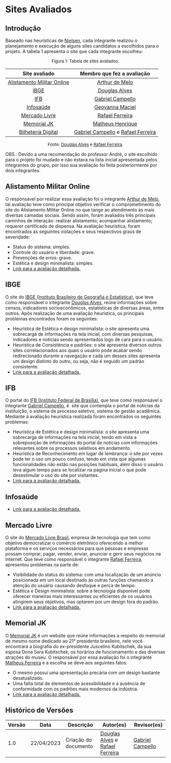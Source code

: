 # Sites Avaliados

## Introdução
Baseado nas heurísticas de [Nielsen](https://www.nngroup.com/people/jakob-nielsen/), cada integrante realizou o planejamento e execução de alguns sites candidatos a escolhidos para o projeto. A tabela 1 apresenta o site que cada integrante escolheu:

<font size="2"><p style="text-align: center">Figura 1: Tabela de sites avaliados.</p></font>


<center>

| Site avaliado | Membro que fez a avaliação|
| :---------------------------------------------: | :----------------------: 
| [Alistamento Militar Online](#alistamento-militar-online) | [Arthur de Melo](https://github.com/arthurmlv)
| [IBGE](#ibge) | [Douglas Alves](https://github.com/dougAlvs) 
| [IFB](#ifb) | [Gabriel Campello](https://github.com/g16c) 
| [Infosaúde](#infosaude) |[Geovanna Maciel](https://github.com/manuziny)
| [Mercado Livre](#mercado-livre)| [Rafael Ferreira](https://github.com/RafaelCLG0) 
| [Memorial JK](#memorial-jk)| [Matheus Henrique](https://github.com/https://github.com/mathonaut) 
| [Bilheteria Digital](site-escolhido.md) |[Gabriel Campello](https://github.com/g16c) e [Rafael Ferreira](https://github.com/RafaelCLG0)

</center>

<font size="2"><p style="text-align: center">Fonte: [Douglas Alves](https://github.com/dougAlvs) e [Rafael Ferreira](https://github.com/RafaelCLG0).</p></font>


OBS.: Devido a uma recomendação do professor André, o site escolhido para o projeto foi mudado e não estava na lista inicial apresentada pelos integrantes do grupo, por isso sua avaliação foi feita posteriormente por dois integrantes.

## Alistamento Militar Online
O responsável por realizar essa avaliação foi o integrante [Arthur de Melo](https://github.com/arthurmlv), tal avaliação teve como principal objetivo verificar o comprometimento do site do Alistamento Militar Online no que tange ao atendimento às mais diversas camadas sociais. Sendo assim, foram avaliados três principais caminhos de interação: realizar alistamento; acompanhar alistamento; requerer certificado de dispensa. Na avaliação heurística, foram encontrados as seguintes violações e seus respectivos graus de severidade:

* Status do sistema: simples.
* Controle do usuário e liberdade: grave.
* Prevenções de erros: grave.
* Estética e design minimalista: simples.
* [Link para a avaliação detalhada.](avaliacoes/avaliacao-alistamento-militar.pdf)


## IBGE
O site do [IBGE (Instituto Brasileiro de Geografia e Estatística)](https://ibge.gov.br), que teve como responsável o integrante [Douglas Alves](https://github.com/dougAlvs), reúne informações sobre censos, indicadores socioeconômicos, estatísticas de diversas áreas, entre outros. Após realização de uma avaliação heurística, os principais problemas encontrados foram os seguintes:

* Heurística de Estética e design minimalista: o site apresenta uma sobrecarga de informações na tela inicial, com diversas pesquisas, indicadores e notícias sendo apresentados logo de cara para o usuário.
* Heurística de Consistência e padrões: o site apresenta diversos outros sites correlacionados aos quais o usuário pode acabar sendo redirecionado durante a navegação e cada um desses sites apresenta um design distinto do outro, ou seja, não é seguido um padrão consistente.
* [Link para a avaliação detalhada.](avaliacoes/avaliacao-ibge.pdf)

## IFB
O portal do [IFB (Instituto Federal de Brasília)](https://www.ifb.edu.br/), que teve como responsável o integrante [Gabriel Campello](https://github.com/G16C), é  site que contempla o portal de notícias da instituição, o sistema de processo seletivo, sistema de gestão acadêmica. Mediante à avaliação heurística realizada foram encontrados os seguintes problemas:

* Heurística de Estética e design minimalista: o site apresenta uma sobrecarga de informações na tela inicial, tendo em vista a sobreposição de informações do portal de notícias com informações relevantes sobre os processos seletivos em andamento.
* Heurística de Reconhecimento em lugar de lembrança: o site por vezes pode ter o uso um pouco confuso, tendo em vista que algumas funcionalidades não estão nas posições habituais, além disso o usuário leva algum tempo para se localizar na página inicial o que pode desestimular o uso do site por visitantes.
* [Link para a avaliação detalhada.](avaliacoes/avaliacao-ifb.pdf)

## Infosaúde
* [Link para a avaliação detalhada.](avaliacoes/avaliacao-infosaude.pdf)

## Mercado Livre
O site do [Mercado Livre Brasil](https://www.mercadolivre.com.br), empresa de tecnologia que tem como objetivo democratizar o comércio eletrônico oferecendo a melhor plataforma e os serviços necessários para que pessoas e empresas possam comprar, pagar, vender, enviar, anunciar e gerir seus negócios na Internet. Que teve como responsável o integrante [Rafael Ferreira](https://github.com/RafaelCLG0), apresentou problemas na parte de:

* Visibilidade do status do sistema: com uma localização de um anúncio posicionada em um local destinado às outras funções chamando a atenção do usuário causando desfoque e perca de tempo.
* Estética e Design minimalista: sobre a tecnologia disponível pode oferecer maneiras mais interessantes ou eficientes de os usuários atingirem seus objetivos, mas optarem por um design fora do padrão.
* [Link para a avaliação detalhada.](avaliacoes/avaliacao-mercado-livre.pdf)

## Memorial JK
O [Memorial JK](http://www.memorialjk.com.br) é um website que reúne informações a respeito do memorial de mesmo nome dedicado ao 21° presidente brasileiro, nele você encontrará a biografia do ex-presidente Juscelino Kubitschek, da sua esposa Dona Sara Kubitschek, os horários de funcionamento e das diversas atrações do museu. O responsável por essa avaliação foi o integrante [Matheus Ferreira](https://github.com/mathonaut) e a escolha se deve aos seguintes fatos:

* O mesmo possui uma apresentação precária com um design bastante desatualizado.
* Uma falta total de elementos de acessibilidade e a ausência de conformidade com os padrões mais modernos da indústria.
* [Link para a avaliação detalhada.](avaliacoes/avaliacao-memorial.pdf)

## Histórico de Versões

Versão  |   Data   | Descrição | Autor(es) | Revisor(es)
--------- | ------ | ------ | ---------- | ----------
 1.0 | 22/04/2023 | Criação do documento | [Douglas Alves](https://github.com/dougalvs) e [Rafael Ferreira](https://github.com/RafaelCLG0)| [Gabriel Campello](https://github.com/g16c)